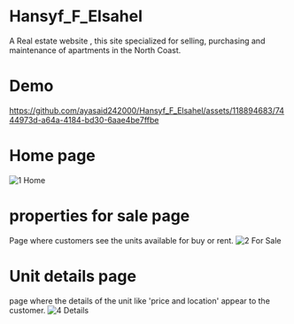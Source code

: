 # Hansyf_F_Elsahel
A Real estate website , this site specialized for selling, purchasing and maintenance of apartments in the North Coast.
# Demo
https://github.com/ayasaid242000/Hansyf_F_Elsahel/assets/118894683/7444973d-a64a-4184-bd30-6aae4be7ffbe
# Home page
![1  Home](https://github.com/ayasaid242000/Hansyf_F_Elsahel/assets/118894683/5a71c63f-72bf-45a9-88ef-a5e566eb4b9c)
# properties for sale page
Page where customers see the units available for buy or rent.
![2  For Sale](https://github.com/ayasaid242000/Hansyf_F_Elsahel/assets/118894683/0eb955d0-a0e1-4438-8a2f-be4026e85b89)
# Unit details page
page where the details of the unit like 'price and location' appear to the customer.
![4  Details](https://github.com/ayasaid242000/Hansyf_F_Elsahel/assets/118894683/a249e653-f310-4a76-ad9c-00572a229573)
